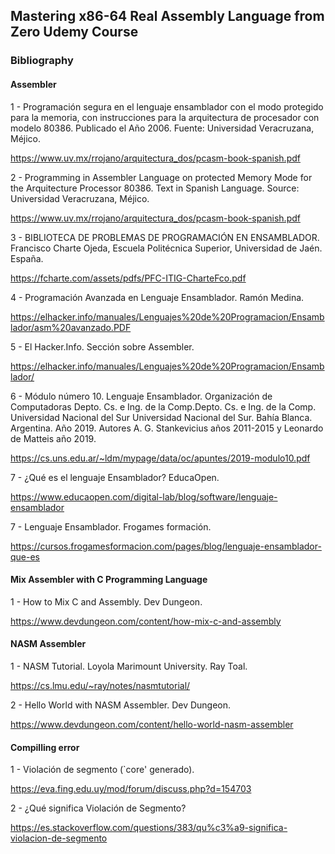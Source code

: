 ## Mastering x86-64 Real Assembly Language from Zero Udemy Course




### Bibliography

#### Assembler

1 - Programación segura en el lenguaje ensamblador con el modo protegido para la memoria, con instrucciones para la arquitectura de procesador con modelo 80386. Publicado el Año 2006. Fuente: Universidad Veracruzana, Méjico.

https://www.uv.mx/rrojano/arquitectura_dos/pcasm-book-spanish.pdf


2 - Programming in Assembler Language on protected Memory Mode for the Arquitecture Processor 80386. Text in Spanish Language. Source: Universidad Veracruzana, Méjico.

https://www.uv.mx/rrojano/arquitectura_dos/pcasm-book-spanish.pdf


3 - BIBLIOTECA DE PROBLEMAS
DE PROGRAMACIÓN EN
ENSAMBLADOR. Francisco Charte Ojeda, Escuela Politécnica Superior, Universidad de Jaén. España.

https://fcharte.com/assets/pdfs/PFC-ITIG-CharteFco.pdf

4 - Programación Avanzada
en Lenguaje Ensamblador. Ramón Medina.

https://elhacker.info/manuales/Lenguajes%20de%20Programacion/Ensamblador/asm%20avanzado.PDF

5 - El Hacker.Info. Sección sobre Assembler.

https://elhacker.info/manuales/Lenguajes%20de%20Programacion/Ensamblador/

6 - Módulo número 10. Lenguaje Ensamblador. Organización de Computadoras
Depto. Cs. e Ing. de la Comp.Depto. Cs. e Ing. de la Comp.
Universidad Nacional del Sur Universidad Nacional del Sur. Bahía Blanca. Argentina. Año 2019. Autores A. G. Stankevicius años 2011-2015 y Leonardo de Matteis año 2019.

https://cs.uns.edu.ar/~ldm/mypage/data/oc/apuntes/2019-modulo10.pdf

7 - ¿Qué es el lenguaje Ensamblador? EducaOpen.

https://www.educaopen.com/digital-lab/blog/software/lenguaje-ensamblador

7 - Lenguaje Ensamblador. Frogames formación.

https://cursos.frogamesformacion.com/pages/blog/lenguaje-ensamblador-que-es

#### Mix Assembler with C Programming Language 

1 - How to Mix C and Assembly. Dev Dungeon.

https://www.devdungeon.com/content/how-mix-c-and-assembly


#### NASM Assembler

1 - NASM Tutorial. Loyola Marimount University. Ray Toal.

https://cs.lmu.edu/~ray/notes/nasmtutorial/

2 - Hello World with NASM Assembler. Dev Dungeon.

https://www.devdungeon.com/content/hello-world-nasm-assembler

#### Compilling error

1 - Violación de segmento (`core' generado).

https://eva.fing.edu.uy/mod/forum/discuss.php?d=154703

2 - ¿Qué significa Violación de Segmento?

https://es.stackoverflow.com/questions/383/qu%c3%a9-significa-violacion-de-segmento
